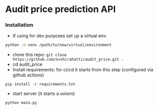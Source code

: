 # Audit price prediction API

### Installation
* If using for dev purposes set up a virtual env. 
```bash
python -m venv /path/to/new/virtual/environment
```
* clone this repo: ```git clone https://github.com/nvshirahatti/audit_price.git .```
* cd audit_price
* Install requirements: for ci/cd it starts from this step (configured via github actions)
```
pip install -r requirements.txt
```
* start server (it starts a uviorn)
```
python main.py
```
